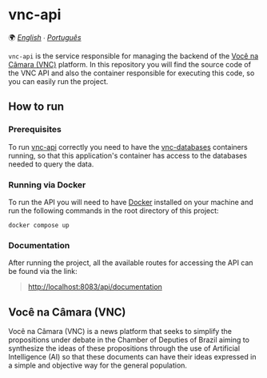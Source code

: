 # vnc-api

🌍 *[English](README.md) ∙ [Português](README_pt.md)*

`vnc-api` is the service responsible for managing the backend of the [Você na Câmara (VNC)](#você-na-câmara-vnc)
platform. In this repository you will find the source code of the VNC API and also the container responsible for
executing this code, so you can easily run the project.

## How to run

### Prerequisites

To run [vnc-api](#vnc-api) correctly you need to have the [vnc-databases](https://github.com/devlucassantos/vnc-databases)
containers running, so that this application's container has access to the databases needed to query the data.

### Running via Docker

To run the API you will need to have [Docker](https://www.docker.com) installed on your machine and run the following
commands in the root directory of this project:

````shell
docker compose up
````

### Documentation

After running the project, all the available routes for accessing the API can be found via the link:

> [http://localhost:8083/api/documentation](http://localhost:8083/api/documentation)

## Você na Câmara (VNC)

Você na Câmara (VNC) is a news platform that seeks to simplify the propositions under debate in the Chamber of Deputies
of Brazil aiming to synthesize the ideas of these propositions through the use of Artificial Intelligence (AI) so that
these documents can have their ideas expressed in a simple and objective way for the general population.
